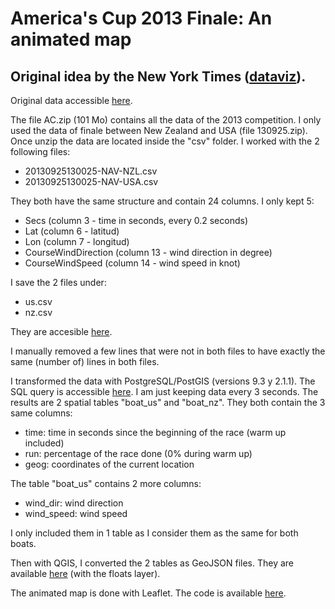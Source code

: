 # America's Cup 2013 Finale: An animated map

## Original idea by the New York Times ([dataviz](http://www.nytimes.com/interactive/2013/09/25/sports/americas-cup-course.html)).

Original data accessible [here](https://drive.google.com/file/d/0B2CUun8QUAMsUDJydWw2YTBzMUE/edit).

The file AC.zip (101 Mo) contains all the data of the 2013 competition. I only used the data of finale between New Zealand and USA (file 130925.zip).
Once unzip the data are located inside the "csv" folder. I worked with the 2 following files:
* 20130925130025-NAV-NZL.csv
* 20130925130025-NAV-USA.csv

They both have the same structure and contain 24 columns. I only kept 5:
* Secs (column 3 - time in seconds, every 0.2 seconds)
* Lat (column 6 - latitud)
* Lon (column 7 - longitud)
* CourseWindDirection (column 13 - wind direction in degree)
* CourseWindSpeed (column 14 - wind speed in knot)

I save the 2 files under:
* us.csv
* nz.csv

They are accesible [here](https://github.com/pvernier/pvernier.github.io/tree/master/americas_cup/data).

I manually removed a few lines that were not in both files to have exactly the same (number of) lines in both files. 

I transformed the data with PostgreSQL/PostGIS (versions 9.3 y 2.1.1). The SQL query is accessible [here](https://github.com/pvernier/pvernier.github.io/blob/master/americas_cup/data/queries_americas_cup.sql). I am just keeping data every 3 seconds. The results are 2 spatial tables "boat_us" and "boat_nz". They both contain the 3 same columns:
* time: time in seconds since the beginning of the race (warm up included)
* run: percentage of the race done (0% during warm up)
* geog: coordinates of the current location

The table "boat_us" contains 2 more columns:
* wind_dir: wind direction
* wind_speed: wind speed

I only included them in 1 table as I consider them as the same for both boats.

Then with QGIS, I converted the 2 tables as GeoJSON files. They are available [here](https://github.com/pvernier/pvernier.github.io/tree/master/americas_cup/resources/layers) (with the floats layer).

The animated map is done with Leaflet. The code is available [here](https://github.com/pvernier/pvernier.github.io/blob/master/americas_cup/resources/main.js).